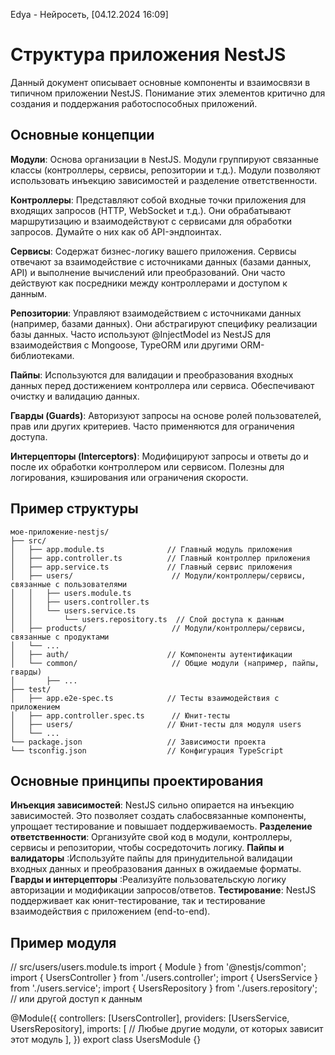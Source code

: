 Edya - Нейросеть, [04.12.2024 16:09]

# Структура приложения NestJS

Данный документ описывает основные компоненты и взаимосвязи в типичном приложении NestJS. Понимание этих элементов критично для создания и поддержания работоспособных приложений.

## Основные концепции

**Модули**: Основа организации в NestJS. Модули группируют связанные классы (контроллеры, сервисы, репозитории и т.д.). Модули позволяют использовать инъекцию зависимостей и разделение ответственности.

**Контроллеры**: Представляют собой входные точки приложения для входящих запросов (HTTP, WebSocket и т.д.). Они обрабатывают маршрутизацию и взаимодействуют с сервисами для обработки запросов. Думайте о них как об API-эндпоинтах.

**Сервисы**: Содержат бизнес-логику вашего приложения. Сервисы отвечают за взаимодействие с источниками данных (базами данных, API) и выполнение вычислений или преобразований. Они часто действуют как посредники между контроллерами и доступом к данным.

**Репозитории**: Управляют взаимодействием с источниками данных (например, базами данных). Они абстрагируют специфику реализации базы данных. Часто используют @InjectModel из NestJS для взаимодействия с Mongoose, TypeORM или другими ORM-библиотеками.

**Пайпы**: Используются для валидации и преобразования входных данных перед достижением контроллера или сервиса. Обеспечивают очистку и валидацию данных.

**Гварды (Guards)**: Авторизуют запросы на основе ролей пользователей, прав или других критериев. Часто применяются для ограничения доступа.

**Интерцепторы (Interceptors)**: Модифицируют запросы и ответы до и после их обработки контроллером или сервисом. Полезны для логирования, кэширования или ограничения скорости.

## Пример структуры

```
мое-приложение-nestjs/
├── src/
│   ├── app.module.ts              // Главный модуль приложения
│   ├── app.controller.ts          // Главный контроллер приложения
│   ├── app.service.ts             // Главный сервис приложения
│   ├── users/                      // Модули/контроллеры/сервисы, связанные с пользователями
│   │   ├── users.module.ts
│   │   ├── users.controller.ts
│   │   └── users.service.ts
│   │       └── users.repository.ts  // Слой доступа к данным
│   ├── products/                   // Модули/контроллеры/сервисы, связанные с продуктами
│   └── ...
│   ├── auth/                      // Компоненты аутентификации
│   └── common/                     // Общие модули (например, пайпы, гварды)
│       ├── ...
├── test/
│   ├── app.e2e-spec.ts            // Тесты взаимодействия с приложением
│   ├── app.controller.spec.ts      // Юнит-тесты
│   ├── users/                     // Юнит-тесты для модуля users
│   └── ...
└── package.json                   // Зависимости проекта
└── tsconfig.json                  // Конфигурация TypeScript
```

## Основные принципы проектирования

**Инъекция зависимостей**: NestJS сильно опирается на инъекцию зависимостей. Это позволяет создать слабосвязанные компоненты, упрощает тестирование и повышает поддерживаемость.
**Разделение ответственности**: Организуйте свой код в модули, контроллеры, сервисы и репозитории, чтобы сосредоточить логику.
**Пайпы и валидаторы** :Используйте пайпы для принудительной валидации входных данных и преобразования данных в ожидаемые форматы.
**Гварды и интерцепторы** :Реализуйте пользовательскую логику авторизации и модификации запросов/ответов.
**Тестирование**: NestJS поддерживает как юнит-тестирование, так и тестирование взаимодействия с приложением (end-to-end).

## Пример модуля

// src/users/users.module.ts
import { Module } from '@nestjs/common';
import { UsersController } from './users.controller';
import { UsersService } from './users.service';
import { UsersRepository } from './users.repository'; // или другой доступ к данным

@Module({
controllers: [UsersController],
providers: [UsersService, UsersRepository],
imports: [ // Любые другие модули, от которых зависит этот модуль
],
})
export class UsersModule {}
